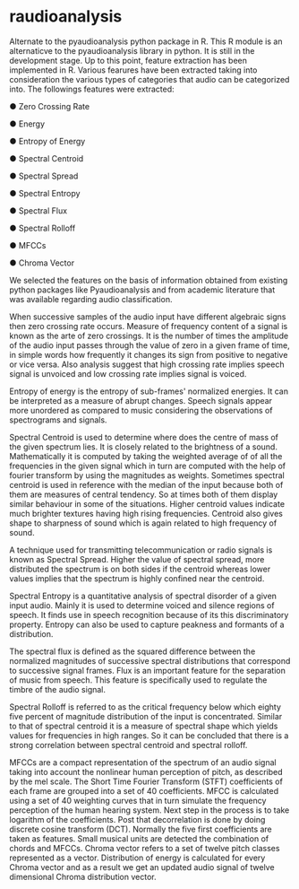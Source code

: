 # raudioanalysis
Alternate to the pyaudioanalysis python package in R.
This R module is an alternaticve to the pyaudioanalysis library in python. It is still in the development stage. Up to this point, feature extraction has been implemented in R. Various fearures have been extracted taking into consideration the various types of categories that audio can be categorized into. 
The followings features were extracted:

● Zero Crossing Rate

● Energy

● Entropy of Energy

● Spectral Centroid

● Spectral Spread

● Spectral Entropy

● Spectral Flux

● Spectral Rolloff

● MFCCs

● Chroma Vector


We selected the features on the basis of information obtained from existing python packages like Pyaudioanalysis
and from academic literature that was available regarding audio classification.

When successive samples of the audio input have different algebraic signs then zero crossing rate occurs. Measure
of frequency content of a signal is known as the arte of zero crossings. It is the number of times the amplitude of the
audio input passes through the value of zero in a given frame of time, in simple words how frequently it changes its
sign from positive to negative or vice versa. Also analysis suggest that high crossing rate implies speech signal is
unvoiced and low crossing rate implies signal is voiced.

Entropy of energy is the entropy of sub-frames&#39; normalized energies. It can be interpreted as a measure of abrupt
changes. Speech signals appear more unordered as compared to music considering the observations of spectrograms
and signals.

Spectral Centroid is used to determine where does the centre of mass of the given spectrum lies. It is closely
related to the brightness of a sound. Mathematically it is computed by taking the weighted average of of all the
frequencies in the given signal which in turn are computed with the help of fourier transform by using the
magnitudes as weights. Sometimes spectral centroid is used in reference with the median of the input because both
of them are measures of central tendency. So at times both of them display similar behaviour in some of the
situations. Higher centroid values indicate much brighter textures having high rising frequencies. Centroid also gives
shape to sharpness of sound which is again related to high frequency of sound.

A technique used for transmitting telecommunication or radio signals is known as Spectral Spread. Higher the
value of spectral spread, more distributed the spectrum is on both sides if the centroid whereas lower values implies
that the spectrum is highly confined near the centroid.

Spectral Entropy is a quantitative analysis of spectral disorder of a given input audio. Mainly it is used to
determine voiced and silence regions of speech. It finds use in speech recognition because of its this discriminatory
property. Entropy can also be used to capture peakness and formants of a distribution.

The spectral flux is defined as the squared difference between the normalized magnitudes of successive spectral
distributions that correspond to successive signal frames. Flux is an important feature for the separation of music
from speech. This feature is specifically used to regulate the timbre of the audio signal.

Spectral Rolloff is referred to as the critical frequency below which eighty five percent of magnitude distribution of
the input is concentrated. Similar to that of spectral centroid it is a measure of spectral shape which yields values for
frequencies in high ranges. So it can be concluded that there is a strong correlation between spectral centroid and
spectral rolloff.

MFCCs are a compact representation of the spectrum of an audio signal taking into account the nonlinear human
perception of pitch, as described by the mel scale. The Short Time Fourier Transform (STFT) coefficients of each
frame are grouped into a set of 40 coefficients. MFCC is calculated using a set of 40 weighting curves that in turn
simulate the frequency perception of the human hearing system. Next step in the process is to take logarithm of the
coefficients. Post that decorrelation is done by doing discrete cosine transform (DCT). Normally the five first
coefficients are taken as features. Small musical units are detected the combination of chords and MFCCs.
Chroma vector refers to a set of twelve pitch classes represented as a vector. Distribution of energy is calculated for
every Chroma vector and as a result we get an updated audio signal of twelve dimensional Chroma distribution
vector.
